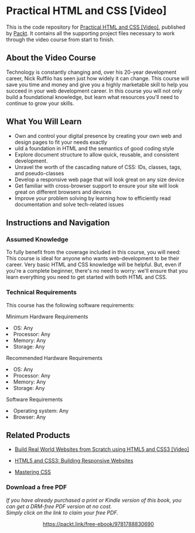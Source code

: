 # Practical HTML and CSS [Video]
This is the code repository for [Practical HTML and CSS [Video]](https://www.packtpub.com/web-development/practical-html-and-css-video?utm_source=github&utm_medium=repository&utm_campaign=9781788830690), published by [Packt](https://www.packtpub.com/?utm_source=github). It contains all the supporting project files necessary to work through the video course from start to finish.
## About the Video Course
Technology is constantly changing and, over his 20-year development career, Nick Ruffilo has seen just how widely it can change. This course will save you time and money and give you a highly marketable skill to help you succeed in your web development career. In this course you will not only build a foundational knowledge, but learn what resources you’ll need to continue to grow your skills.		

<H2>What You Will Learn</H2>
<DIV class=book-info-will-learn-text>
<UL>
<LI>Own and control your digital presence by creating your own web and design pages to fit your needs exactly
<LI>uild a foundation in HTML and the semantics of good coding style
<LI>Explore document structure to allow quick, reusable, and consistent development.
<LI>Unravel the worth of the cascading nature of CSS: IDs, classes, tags, and pseudo-classes
<LI>Develop a responsive web page that will look great on any size device
<LI>Get familiar with cross-browser support to ensure your site will look great on different browsers and devices
<LI>Improve your problem solving by learning how to efficiently read documentation and solve tech-related issues</LI></UL></DIV>

## Instructions and Navigation
### Assumed Knowledge
To fully benefit from the coverage included in this course, you will need:<br/>
This course is ideal for anyone who wants web-development to be their career. Very basic HTML and CSS knowledge will be helpful. But, even if you're a complete beginner, there's no need to worry: we'll ensure that you learn everything you need to get started with both HTML and CSS.
### Technical Requirements
This course has the following software requirements:<br/>

Minimum Hardware Requirements<br/>
<LI>OS: Any
<LI>Processor: Any 
<LI>Memory: Any
<LI>Storage: Any

Recommended Hardware Requirements<br/>
<LI>OS: Any
<LI>Processor: Any 
<LI>Memory: Any
<LI>Storage: Any

Software Requirements<br/>
<LI>Operating system: Any
<LI>Browser: Any

## Related Products
* [Build Real World Websites from Scratch using HTML5 and CSS3 [Video]](https://www.packtpub.com/web-development/build-real-world-websites-scratch-using-html5-and-css3-video?utm_source=github&utm_medium=repository&utm_campaign=9781789343632)

* [HTML5 and CSS3: Building Responsive Websites](https://www.packtpub.com/web-development/html5-and-css3-building-responsive-websites?utm_source=github&utm_medium=repository&utm_campaign=9781787124813)

* [Mastering CSS](https://www.packtpub.com/web-development/mastering-css?utm_source=github&utm_medium=repository&utm_campaign=9781787281585)

### Download a free PDF

 <i>If you have already purchased a print or Kindle version of this book, you can get a DRM-free PDF version at no cost.<br>Simply click on the link to claim your free PDF.</i>
<p align="center"> <a href="https://packt.link/free-ebook/9781788830690">https://packt.link/free-ebook/9781788830690 </a> </p>